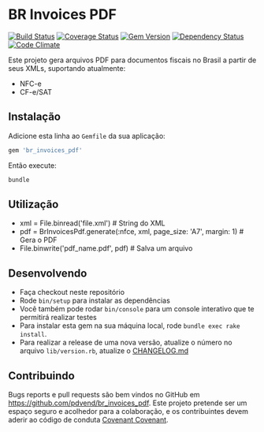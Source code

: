 # BR Invoices PDF
[![Build Status](https://semaphoreci.com/api/v1/pdvend/br_invoices_pdf/branches/master/shields_badge.svg)](https://semaphoreci.com/pdvend/br_invoices_pdf)
[![Coverage Status](https://coveralls.io/repos/github/pdvend/br_invoices_pdf/badge.svg?branch=master)](https://coveralls.io/github/pdvend/br_invoices_pdf?branch=master)
[![Gem Version](https://badge.fury.io/rb/br_invoices_pdf.svg)](https://badge.fury.io/rb/br_invoices_pdf)
[![Dependency Status](https://gemnasium.com/badges/github.com/pdvend/br_invoices_pdf.svg)](https://gemnasium.com/github.com/pdvend/br_invoices_pdf)
[![Code Climate](https://codeclimate.com/github/pdvend/br_invoices_pdf/badges/gpa.svg)](https://codeclimate.com/github/pdvend/br_invoices_pdf)

Este projeto gera arquivos PDF para documentos fiscais no Brasil a partir de seus XMLs, suportando atualmente:
- NFC-e
- CF-e/SAT

## Instalação

Adicione esta linha ao `Gemfile` da sua aplicação:

```ruby
gem 'br_invoices_pdf'
```

Então execute:
```bash
bundle
```

## Utilização

- xml = File.binread('file.xml') # String do XML
- pdf = BrInvoicesPdf.generate(:nfce, xml, page_size: 'A7', margin: 1) # Gera o PDF
- File.binwrite('pdf_name.pdf', pdf) # Salva um arquivo

## Desenvolvendo

- Faça checkout neste repositório
- Rode `bin/setup` para instalar as dependências
- Você também pode rodar `bin/console` para um console interativo que te permitirá realizar testes
- Para instalar esta gem na sua máquina local, rode `bundle exec rake install`.
- Para realizar a release de uma nova versão, atualize o número no arquivo `lib/version.rb`, atualize o [CHANGELOG.md](/CHANGELOG.md)

## Contribuindo

Bugs reports e pull requests são bem vindos no GitHub em https://github.com/pdvend/br_invoices_pdf. Este projeto pretende ser um espaço seguro e acolhedor para a colaboração, e os contribuintes devem aderir ao código de conduta [Covenant Covenant](http://contributor-covenant.org).

